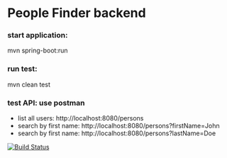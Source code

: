 # People Finder backend

### start application:
 mvn spring-boot:run

### run test:
 mvn clean test
 
### test API: use postman
* list all users: http://localhost:8080/persons
* search by first name: http://localhost:8080/persons?firstName=John
* search by first name: http://localhost:8080/persons?lastName=Doe

[![Build Status](https://travis-ci.org/atwjsw/peoplefinder.svg?branch=master)](https://travis-ci.org/atwjsw/peoplefinder)

